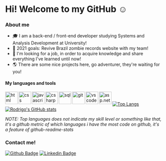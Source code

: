 # Hi! Welcome to my GitHub :relaxed:
 



### About me

* :mortar_board: I am a back-end / front-end developer studying Systems and Analysis Development at University!
* :confetti_ball: 2021 goals: Revive Brazil zombie records website with my team!
* :mag_right: I'm looking for a job, in order to acquire knowledge and share everything I've learned until now!
* :earth_americas: There are some nice projects here, go adventurer, they're waiting for you! 

#### My languages and tools

<img align="left" width="40px" alt="html" src="https://user-images.githubusercontent.com/77635828/113378137-a16ced00-934c-11eb-9096-250ed891a91a.png">
<img align="left" width="40px" alt="css" src="https://user-images.githubusercontent.com/77635828/113378216-dbd68a00-934c-11eb-83f3-9745fd7afacc.png">
<img align="left" width="40px" alt="javascript" src="https://user-images.githubusercontent.com/77635828/113378444-6b7c3880-934d-11eb-805d-42e40554e0af.png">
<img align="left" width="40px" alt="csharp" src="https://user-images.githubusercontent.com/77635828/113378520-9d8d9a80-934d-11eb-958e-23f4c2bb8bcd.png">
<img align="left" width="40px" alt="sql" src="https://user-images.githubusercontent.com/77635828/113378580-bdbd5980-934d-11eb-9867-22af7cecf00c.png">
<img align="left" width="40px" alt="git" src="https://user-images.githubusercontent.com/77635828/113378614-d7f73780-934d-11eb-8a16-ec79486a7032.png">
<img align="left" width="40px" alt="vscode" src="https://user-images.githubusercontent.com/77635828/113379292-7a63ea80-934f-11eb-9a2a-e17485badcf8.png">
<img align="left" width="40px" alt="asp.net" src="https://user-images.githubusercontent.com/77635828/113379364-aed7a680-934f-11eb-9c27-da055c793585.png">

</br>

[![Top Langs](https://github-readme-stats.vercel.app/api/top-langs/?username=Rodrigocambraia14&show_icons=true&theme=tokyonight)](https://github.com/Rodrigocambraia14/github-readme-stats)
<br>
[![Rodrigo's GitHub stats](https://github-readme-stats.vercel.app/api?username=Rodrigocambraia14&show_icons=true&theme=tokyonight)](https://github.com/Rodrigocambraia14/github-readme-stats)

*NOTE: Top languages does not indicate my skill level or something like that, it's a github metric of which languages i have the most code on github, it's a feature of github-readme-stats*
### Contact me!
[![Github Badge](https://img.shields.io/badge/-Github-000?style=flat-square&logo=Github&logoColor=white&link=https://github.com/Rodrigocambraia14)](https://github.com/fagnerpsantos)
[![Linkedin Badge](https://img.shields.io/badge/-LinkedIn-blue?style=flat-square&logo=Linkedin&logoColor=white&link=https://www.linkedin.com/in/rodrigo-gonçalves-cambraia-soares-36b114203/)](https://www.linkedin.com/in/rodrigo-gonçalves-cambraia-soares-36b114203/)
